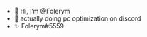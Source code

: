 - 👋 Hi, I’m @Folerym
- 👀 actually doing pc optimization on discord
- ✨ Folerym#5559

<!---
Folerym/Folerym is a ✨ special ✨ repository because its `README.md` (this file) appears on your GitHub profile.
You can click the Preview link to take a look at your changes.
--->
